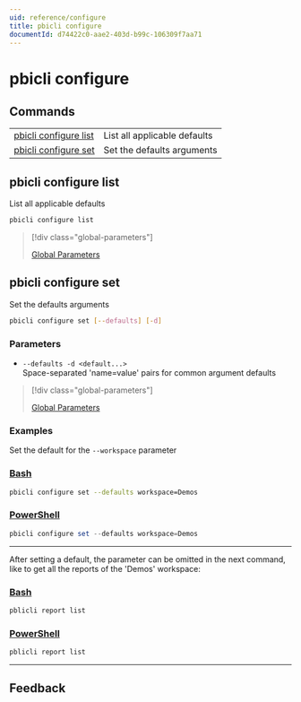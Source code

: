 ```yaml
---
uid: reference/configure
title: pbicli configure
documentId: d74422c0-aae2-403d-b99c-106309f7aa71
---
```


# pbicli configure

## Commands

|                                                 |                              |
| ----------------------------------------------- | ---------------------------- |
| [pbicli configure list](#pbicli-configure-list) | List all applicable defaults |
| [pbicli configure set](#pbicli-configure-set)   | Set the defaults arguments   |

## pbicli configure list

List all applicable defaults

```bash
pbicli configure list
```

> [!div class="global-parameters"]
>
> [Global Parameters](xref:global)

## pbicli configure set

Set the defaults arguments

```bash
pbicli configure set [--defaults] [-d]
```

### Parameters

-   `--defaults -d <default...>`<br/>Space-separated 'name=value' pairs for common argument defaults

> [!div class="global-parameters"]
>
> [Global Parameters](xref:global)

### Examples

Set the default for the `--workspace` parameter

### [Bash](#tab/bash)

```bash
pbicli configure set --defaults workspace=Demos
```

### [PowerShell](#tab/powershell)

```powershell
pbicli configure set --defaults workspace=Demos
```

---

After setting a default, the parameter can be omitted in the next command, like to get all the reports of the 'Demos' workspace:

### [Bash](#tab/bash)

```bash
pblicli report list
```

### [PowerShell](#tab/powershell)

```powershell
pblicli report list
```

---

## Feedback
